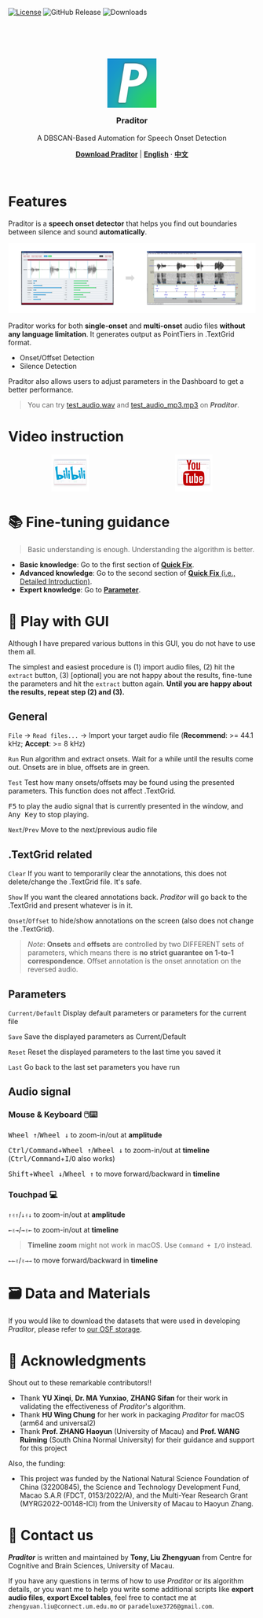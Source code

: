 
[![License](https://img.shields.io/badge/License-MIT-blue.svg)](https://opensource.org/licenses/MIT)
![GitHub Release](https://img.shields.io/github/v/release/Paradeluxe/Praditor)
![Downloads](https://img.shields.io/github/downloads/Paradeluxe/Praditor/total)


<h3>
    <br/>
    <br/>
</h3>


<h3 align="center">


<p align="center">
  <a href="https://github.com/Paradeluxe/Praditor">
    <img align="center" src="icon.png" alt="Praditor_icon" width="100" height="100">
  </a>
</p>

<p align="center">
Praditor
</p>
</h3>

<p align="center">
A DBSCAN-Based Automation for Speech Onset Detection
</p>


  <p align="center">
    <a href="https://github.com/Paradeluxe/Praditor/releases"><strong>Download Praditor</strong></a>
     | 
    <a href="https://github.com/Paradeluxe/Praditor/blob/master/README.md"><strong>English</strong></a>
     · 
    <a href="https://github.com/Paradeluxe/Praditor/blob/master/README_zh.md"><strong>中文</strong></a>

  </p>

<br/>


# Features
Praditor is a **speech onset detector** that helps you find out boundaries between silence and sound **automatically**.

![audio2textgrid.png](instructions/audio2textgrid.png)

Praditor works for both **single-onset** and **multi-onset** audio files **without any language limitation**. 
It generates output as PointTiers in .TextGrid format. 

 - Onset/Offset Detection
 - Silence Detection

Praditor also allows users to adjust parameters in the Dashboard to get a better performance.

> You can try [test_audio.wav](https://github.com/Paradeluxe/Praditor/raw/master/test_audio/test_audio.wav) and 
> [test_audio_mp3.mp3](https://github.com/Paradeluxe/Praditor/raw/master/test_audio/test_audio_mp3.mp3) on _**Praditor**_.

# Video instruction
<div align="center">

<div style="display: flex; justify-content: space-between; align-items: center;">
  <a href="https://www.bilibili.com/video/BV1UnKWzmEBz/"><img src=".\instructions\bilibili.PNG" width="30%" /></a>
  <a href="https://youtu.be/68bqwj3q-Ag?si=yAwNLceIqdiQuNFE"><img src=".\instructions\youtube.PNG" width="30%" /></a>
</div>


</div>


# 📚 Fine-tuning guidance

> Basic understanding is enough. Understanding the algorithm is better.

- **Basic knowledge**: Go to the first section of [**Quick Fix**](markdown/quick_fix.md).
- **Advanced knowledge**: Go to the second section of [**Quick Fix** (i.e., Detailed Introduction)](markdown/quick_fix.md#detailed-introduction).
- **Expert knowledge**: Go to [**Parameter**](./markdown/params.md).


# 🙌 Play with GUI

Although I have prepared various buttons in this GUI, you do not have to use them all.

The simplest and easiest procedure is (1) import audio files, (2) hit the `extract` button,
(3) [optional] you are not happy about the results, fine-tune the parameters and hit the `extract` button again. 
**Until you are happy about the results, repeat step (2) and (3).**

## General

`File` -> `Read files...` -> Import your target audio file (**Recommend**: >= 44.1 kHz; **Accept**: >= 8 kHz)

`Run` Run algorithm and extract onsets. Wait for a while until the results come out. Onsets are in blue, offsets are in green.

`Test` Test how many onsets/offsets may be found using the presented parameters. This function does not affect .TextGrid.

<kbd>F5</kbd> to play the audio signal that is currently presented in the window, and <kbd>Any Key</kbd> to stop playing.

`Next`/`Prev` Move to the next/previous audio file

## .TextGrid related

`Clear` If you want to temporarily clear the annotations, this does not delete/change the .TextGrid file. It's safe.

`Show` If you want the cleared annotations back. _Praditor_ will go back to the .TextGrid and present whatever is in it.

`Onset`/`Offset` to hide/show annotations on the screen (also does not change the .TextGrid). 
> _Note_: **Onsets** and **offsets** are controlled by two DIFFERENT sets of parameters, 
> which means there is **no strict guarantee on 1-to-1 correspondence**.
> Offset annotation is the onset annotation on the reversed audio.

## Parameters 

`Current/Default` Display default parameters or parameters for the current file

`Save` Save the displayed parameters as Current/Default

`Reset` Reset the displayed parameters to the last time you saved it

`Last` Go back to the last set parameters you have run


## Audio signal

### Mouse & Keyboard 🖱️⌨️ 
<kbd>Wheel ↑</kbd>/<kbd>Wheel ↓</kbd> to zoom-in/out at **amplitude**

<kbd>Ctrl/Command</kbd>+<kbd>Wheel ↑</kbd>/<kbd>Wheel ↓</kbd> to zoom-in/out at **timeline** (<kbd>Ctrl/Command</kbd>+<kbd>I</kbd>/<kbd>O</kbd> also works)

<kbd>Shift</kbd>+<kbd>Wheel ↓</kbd>/<kbd>Wheel ↑</kbd> to move forward/backward in **timeline**


### Touchpad 💻
`↑✌↑`/`↓✌↓` to zoom-in/out at **amplitude**

`←✌→`/`→✌←` to zoom-in/out at **timeline**
> **Timeline zoom** might not work in macOS. Use `Command + I/O` instead.

`←←✌`/`✌→→` to move forward/backward in **timeline** 



# 🗃️ Data and Materials

If you would like to download the datasets that were used in developing _Praditor_, please refer to [our OSF storage](https://osf.io/9se8r/).


# 🙌 Acknowledgments
Shout out to these remarkable contributors!!
- Thank **YU Xinqi**, **Dr. MA Yunxiao**, **ZHANG Sifan** for their work in validating the effectiveness of _Praditor_'s algorithm.
- Thank **HU Wing Chung** for her work in packaging _Praditor_ for macOS (arm64 and universal2)
- Thank **Prof. ZHANG Haoyun** (University of Macau) and **Prof. WANG Ruiming** (South China Normal University) for their guidance and support for this project

Also, the funding:
- This project was funded by the National Natural Science Foundation of China (32200845),
the Science and Technology Development Fund, Macao S.A.R (FDCT, 0153/2022/A), and the Multi-Year Research Grant (MYRG2022-00148-ICI) from the University of Macau to Haoyun Zhang.

  
# 📨 Contact us
_**Praditor**_ is written and maintained by **Tony, Liu Zhengyuan** from Centre for Cognitive and Brain Sciences, University of Macau.

If you have any questions in terms of how to use _Praditor_ or its algorithm details, or you want me to help you write some additional
scripts like **export audio files**, **export Excel tables**,
feel free to contact me at `zhengyuan.liu@connect.um.edu.mo` or `paradeluxe3726@gmail.com`.

